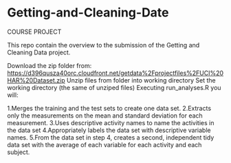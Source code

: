 Getting-and-Cleaning-Date
=========================
COURSE PROJECT

This repo contain the overview to the submission of the Getting and Cleaning Data project.

  Download the zip folder from: https://d396qusza40orc.cloudfront.net/getdata%2Fprojectfiles%2FUCI%20HAR%20Dataset.zip
  Unzip files from folder into working directory
  Set the working directory (the same of unziped files)
  Executing run_analyses.R you will:
  
  1.Merges the training and the test sets to create one data set.
  2.Extracts only the measurements on the mean and standard deviation for each measurement. 
  3.Uses descriptive activity names to name the activities in the data set
  4.Appropriately labels the data set with descriptive variable names. 
  5.From the data set in step 4, creates a second, independent tidy data set with the average of each variable for each activity and each subject.
